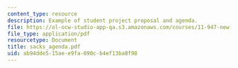 ```yaml
---
content_type: resource
description: Example of student project proposal and agenda.
file: https://ol-ocw-studio-app-qa.s3.amazonaws.com/courses/11-947-new-century-cities-real-estate-digital-technology-and-design-fall-2004/ab94dde515aee9fa090cb4ef13ba8f98_sacks_agenda.pdf
file_type: application/pdf
resourcetype: Document
title: sacks_agenda.pdf
uid: ab94dde5-15ae-e9fa-090c-b4ef13ba8f98
---
```

